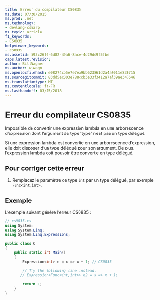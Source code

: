 ```yaml
---
title: Erreur du compilateur CS0835
ms.date: 07/20/2015
ms.prod: .net
ms.technology:
- devlang-csharp
ms.topic: article
f1_keywords:
- CS0835
helpviewer_keywords:
- CS0835
ms.assetid: 593c26f6-6d82-49a6-8ace-4d29dd9f5fbe
caps.latest.revision: 
author: BillWagner
ms.author: wiwagn
ms.openlocfilehash: e08274cb5e7e7ea9bb623861d2a4a2011e836715
ms.sourcegitcommit: 83dd5ec003e788ccb3e33f3412a7af39ae347646
ms.translationtype: MT
ms.contentlocale: fr-FR
ms.lasthandoff: 03/15/2018
---
```

# <a name="compiler-error-cs0835"></a>Erreur du compilateur CS0835
Impossible de convertir une expression lambda en une arborescence d’expression dont l’argument de type 'type' n’est pas un type délégué.  
  
 Si une expression lambda est convertie en une arborescence d’expression, elle doit disposer d’un type délégué pour son argument. De plus, l’expression lambda doit pouvoir être convertie en type délégué.  
  
## <a name="to-correct-this-error"></a>Pour corriger cette erreur  
  
1.  Remplacez le paramètre de type `int` par un type délégué, par exemple `Func<int,int>`.  
  
## <a name="example"></a>Exemple  
 L’exemple suivant génère l’erreur CS0835 :  
  
```csharp  
// cs0835.cs  
using System;  
using System.Linq;  
using System.Linq.Expressions;  
  
public class C  
{  
    public static int Main()  
    {  
        Expression<int> e = x => x + 1; // CS0835  
  
        // Try the following line instead.  
       // Expression<Func<int,int>> e2 = x => x + 1;  
  
        return 1;  
    }  
}  
```
